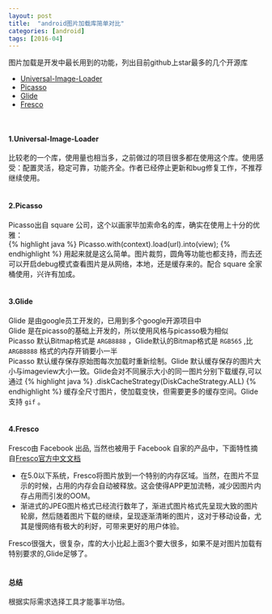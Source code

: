 ```yaml
---
layout: post
title:  "android图片加载库简单对比"
categories: [android]
tags: [2016-04]
---
```


图片加载是开发中最长用到的功能，列出目前github上star最多的几个开源库  

* [Universal-Image-Loader](https://github.com/nostra13/Android-Universal-Image-Loader)
* [Picasso](https://github.com/square/picasso)
* [Glide](https://github.com/bumptech/glide)
* [Fresco](https://github.com/facebook/fresco)  
<br/>

#### **1.Universal-Image-Loader** #####

比较老的一个库，使用量也相当多，之前做过的项目很多都在使用这个库。使用感受：配置灵活，稳定可靠，功能齐全。作者已经停止更新和bug修复工作，不推荐继续使用。  
<br/>
  
#### **2.Picasso** #####

Picasso出自 square 公司，这个以画家毕加索命名的库，确实在使用上十分的优雅：  
{% highlight java %}
    Picasso.with(context).load(url).into(view);
{% endhighlight %} 
用起来就是这么简单。图片裁剪，圆角等功能也都支持，而去还可以开启debug模式查看图片是从网络，本地，还是缓存来的。配合 square 全家桶使用，兴许有加成。  
<br/>  

#### **3.Glide** #####

Glide 是由google员工开发的，已用到多个google开源项目中  
Glide 是在picasso的基础上开发的，所以使用风格与picasso极为相似  
Picasso 默认Bitmap格式是 `ARGB8888` ，Glide默认的Bitmap格式是 `RGB565` ,比 `ARGB8888` 格式的内存开销要小一半  
Picasso 默认缓存保存原始图每次加载时重新绘制。Glide 默认缓存保存的图片大小与imageview大小一致。Glide会对不同展示大小的同一图片分别下载缓存,可以通过
{% highlight java %}
    .diskCacheStrategy(DiskCacheStrategy.ALL)
{% endhighlight %} 
缓存全尺寸图片，使加载变快，但需要更多的缓存空间。Glide支持 `gif` 。  
<br/>  

#### **4.Fresco** #####

Fresco由 Facebook 出品, 当然也被用于 Facebook 自家的产品中，下面特性摘自[Fresco官方中文文档](http://www.fresco-cn.org/)  

* 在5.0以下系统，Fresco将图片放到一个特别的内存区域。当然，在图片不显示的时候，占用的内存会自动被释放。这会使得APP更加流畅，减少因图片内存占用而引发的OOM。 
* 渐进式的JPEG图片格式已经流行数年了，渐进式图片格式先呈现大致的图片轮廓，然后随着图片下载的继续，呈现逐渐清晰的图片，这对于移动设备，尤其是慢网络有极大的利好，可带来更好的用户体验。  

Fresco很强大，很复杂，库的大小比起上面3个要大很多，如果不是对图片加载有特别要求的,Glide足够了。  
<br/>  

#### **总结** #####

根据实际需求选择工具才能事半功倍。
